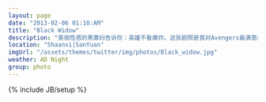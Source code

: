 ```yaml
---
layout: page
date: "2013-02-06 01:10:AM"
title: "Black Widow"
description: "美丽性感的黑寡妇告诉你：英雄不看爆炸。这张剧照是我对Avengers最满意的一张，红色的爆炸，红色的头发，凹凸有致的身形，淡定的表情仿佛在爆炸中若有所思，虽然正常来讲这个姿势比较ZB，但还是一阵莫名的好感。"
location: "Shaanxi|SanYuan"
imgUrl: "/assets/themes/twitter/img/photos/Black_widow.jpg"
weather: AD Night
group: photo
---
```

{% include JB/setup %}
